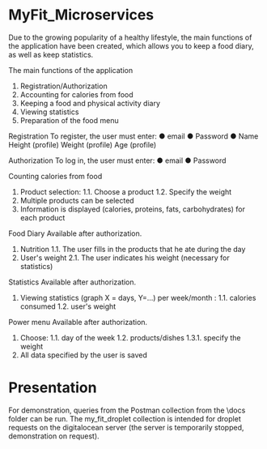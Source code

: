 # MyFit_Microservices

Due to the growing popularity of a healthy lifestyle, the main functions of the application have been created, which allows you to keep a food diary, as well as keep statistics.

The main functions of the application
1. Registration/Authorization
2. Accounting for calories from food
3. Keeping a food and physical activity diary
4. Viewing statistics
5. Preparation of the food menu

Registration
To register, the user must enter:
● email
● Password
● Name
Height (profile)
Weight (profile)
Age (profile)

Authorization
To log in, the user must enter:
● email
● Password

Counting calories from food
1. Product selection:
1.1. Choose a product
1.2. Specify the weight
2. Multiple products can be selected
3. Information is displayed (calories, proteins, fats, carbohydrates) for each product

Food Diary
Available after authorization.
1. Nutrition
1.1. The user fills in the products that he ate during the day
2. User's weight
2.1. The user indicates his weight (necessary for statistics)

Statistics
Available after authorization.
1. Viewing statistics (graph X = days, Y=...) per week/month :
1.1. calories consumed
1.2. user's weight

Power menu
Available after authorization.
1. Choose:
1.1. day of the week
1.2. products/dishes
1.3.1. specify the weight
2. All data specified by the user is saved

# Presentation

For demonstration, queries from the Postman collection from the \docs folder can be run.
The my_fit_droplet collection is intended for droplet requests on the digitalocean server (the server is temporarily stopped, demonstration on request).




